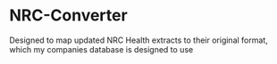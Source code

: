 # NRC-Converter
Designed to map updated NRC Health extracts to their original format, which my companies database is designed to use
